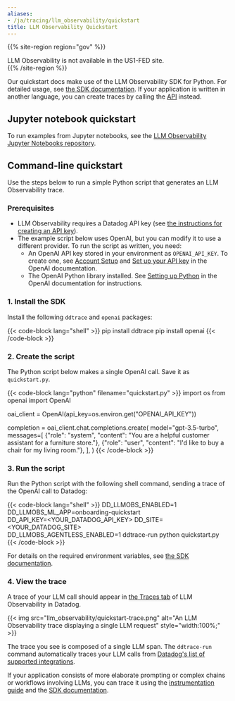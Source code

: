 ```yaml
---
aliases:
- /ja/tracing/llm_observability/quickstart
title: LLM Observability Quickstart
---
```

{{% site-region region="gov" %}}
<div class="alert alert-warning">
LLM Observability is not available in the US1-FED site.
</div>
{{% /site-region %}}

Our quickstart docs make use of the LLM Observability SDK for Python. For detailed usage, see [the SDK documentation][1]. If your application is written in another language, you can create traces by calling the [API][8] instead.

## Jupyter notebook quickstart

To run examples from Jupyter notebooks, see the [LLM Observability Jupyter Notebooks repository][12].

## Command-line quickstart

Use the steps below to run a simple Python script that generates an LLM Observability trace.

### Prerequisites

- LLM Observability requires a Datadog API key (see [the instructions for creating an API key][7]).
- The example script below uses OpenAI, but you can modify it to use a different provider. To run the script as written, you need:
    - An OpenAI API key stored in your environment as `OPENAI_API_KEY`. To create one, see [Account Setup][4] and [Set up your API key][6] in the OpenAI documentation.
    - The OpenAI Python library installed. See [Setting up Python][5] in the OpenAI documentation for instructions.

### 1. Install the SDK

Install the following `ddtrace` and `openai` packages:

{{< code-block lang="shell" >}}
pip install ddtrace
pip install openai
{{< /code-block >}}

### 2. Create the script

The Python script below makes a single OpenAI call. Save it as `quickstart.py`.

{{< code-block lang="python" filename="quickstart.py" >}}
import os
from openai import OpenAI

oai_client = OpenAI(api_key=os.environ.get("OPENAI_API_KEY"))

completion = oai_client.chat.completions.create(
    model="gpt-3.5-turbo",
    messages=[
        {"role": "system", "content": "You are a helpful customer assistant for a furniture store."},
        {"role": "user", "content": "I'd like to buy a chair for my living room."},
    ],
)
{{< /code-block >}}

### 3. Run the script

Run the Python script with the following shell command, sending a trace of the OpenAI call to Datadog:

{{< code-block lang="shell" >}}
DD_LLMOBS_ENABLED=1 DD_LLMOBS_ML_APP=onboarding-quickstart \
DD_API_KEY=<YOUR_DATADOG_API_KEY> DD_SITE=<YOUR_DATADOG_SITE> \
DD_LLMOBS_AGENTLESS_ENABLED=1 ddtrace-run python quickstart.py
{{< /code-block >}}

For details on the required environment variables, see [the SDK documentation][9].

### 4. View the trace

A trace of your LLM call should appear in [the Traces tab][3] of LLM Observability in Datadog.

{{< img src="llm_observability/quickstart-trace.png" alt="An LLM Observability trace displaying a single LLM request" style="width:100%;" >}}

The trace you see is composed of a single LLM span. The `ddtrace-run` command automatically traces your LLM calls from [Datadog's list of supported integrations][10].

If your application consists of more elaborate prompting or complex chains or workflows involving LLMs, you can trace it using the [instrumentation guide][11] and the [SDK documentation][1].


[1]: /ja/llm_observability/sdk/
[3]: https://app.datadoghq.com/llm/traces
[4]: https://platform.openai.com/docs/quickstart/account-setup
[5]: https://platform.openai.com/docs/quickstart/step-1-setting-up-python
[6]: https://platform.openai.com/docs/quickstart/step-2-set-up-your-api-key
[7]: /ja/account_management/api-app-keys/#add-an-api-key-or-client-token
[8]: /ja/llm_observability/api
[9]: /ja/llm_observability/sdk/#command-line-setup
[10]: /ja/llm_observability/auto_instrumentation
[11]: /ja/llm_observability/trace_an_llm_application
[12]: https://github.com/DataDog/llm-observability